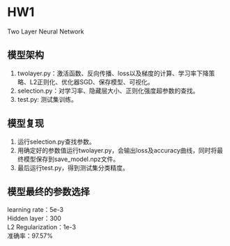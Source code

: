 # HW1
Two Layer Neural Network

## 模型架构
1. twolayer.py：激活函数、反向传播、loss以及梯度的计算、学习率下降策略、L2正则化、优化器SGD、保存模型、可视化。
2. selection.py：对学习率、隐藏层大小、正则化强度超参数的查找。
3. test.py: 测试集训练。


## 模型复现
1. 运行selection.py查找参数。
2. 用确定好的参数值运行twolayer.py，会输出loss及accuracy曲线，同时将最终模型保存到save_model.npz文件。
3. 最后运行test.py，得到测试集分类精度。

## 模型最终的参数选择
learning rate：5e-3               
Hidden layer：300            
L2 Regularization：1e-3                
准确率：97.57%       

